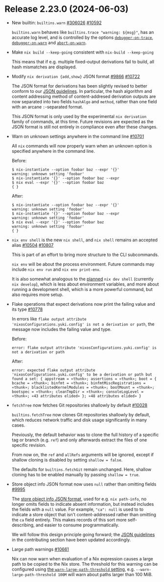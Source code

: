 # Release 2.23.0 (2024-06-03)

- New builtin: `builtins.warn` [#306026](https://github.com/NixOS/nix/issues/306026) [#10592](https://github.com/NixOS/nix/pull/10592)

  `builtins.warn` behaves like `builtins.trace "warning: ${msg}"`, has an accurate log level, and is controlled by the options
  [`debugger-on-trace`](@docroot@/command-ref/conf-file.md#conf-debugger-on-trace),
  [`debugger-on-warn`](@docroot@/command-ref/conf-file.md#conf-debugger-on-warn) and
  [`abort-on-warn`](@docroot@/command-ref/conf-file.md#conf-abort-on-warn).

- Make `nix build --keep-going` consistent with `nix-build --keep-going`

  This means that if e.g. multiple fixed-output derivations fail to
  build, all hash mismatches are displayed.

- Modify `nix derivation {add,show}` JSON format [#9866](https://github.com/NixOS/nix/issues/9866) [#10722](https://github.com/NixOS/nix/pull/10722)

  The JSON format for derivations has been slightly revised to better conform to our [JSON guidelines](@docroot@/contributing/cli-guideline#returning-future-proof-json).
  In particular, the hash algorithm and content addressing method of content-addresed derivation outputs are now separated into two fields `hashAlgo` and `method`,
  rather than one field with an arcane `:`-separated format.

  This JSON format is only used by the experimental `nix derivation` family of commands, at this time.
  Future revisions are expected as the JSON format is still not entirely in compliance even after these changes.

- Warn on unknown settings anywhere in the command line [#10701](https://github.com/NixOS/nix/pull/10701)

  All `nix` commands will now properly warn when an unknown option is specified anywhere in the command line.

  Before:

  ```console
  $ nix-instantiate --option foobar baz --expr '{}'
  warning: unknown setting 'foobar'
  $ nix-instantiate '{}' --option foobar baz --expr
  $ nix eval --expr '{}' --option foobar baz
  { }
  ```

  After:

  ```console
  $ nix-instantiate --option foobar baz --expr '{}'
  warning: unknown setting 'foobar'
  $ nix-instantiate '{}' --option foobar baz --expr
  warning: unknown setting 'foobar'
  $ nix eval --expr '{}' --option foobar baz
  warning: unknown setting 'foobar'
  { }
  ```

- `nix env shell` is the new `nix shell`, and `nix shell` remains an accepted alias [#10504](https://github.com/NixOS/nix/issues/10504) [#10807](https://github.com/NixOS/nix/pull/10807)

  This is part of an effort to bring more structure to the CLI subcommands.

  `nix env` will be about the process environment.
  Future commands may include `nix env run` and `nix env print-env`.

  It is also somewhat analogous to the [planned](https://github.com/NixOS/nix/issues/10504) `nix dev shell` (currently `nix develop`), which is less about environment variables, and more about running a development shell, which is a more powerful command, but also requires more setup.

- Flake operations that expect derivations now print the failing value and its type [#10778](https://github.com/NixOS/nix/pull/10778)

  In errors like `flake output attribute 'nixosConfigurations.yuki.config' is not a derivation or path`, the message now includes the failing value and type.

  Before:

  ```
  error: flake output attribute 'nixosConfigurations.yuki.config' is not a derivation or path
  ````

  After:

  ```
  error: expected flake output attribute 'nixosConfigurations.yuki.config' to be a derivation or path but found a set: { appstream = «thunk»; assertions = «thunk»; boot = { bcache = «thunk»; binfmt = «thunk»; binfmtMiscRegistrations = «thunk»; blacklistedKernelModules = «thunk»; bootMount = «thunk»; bootspec = «thunk»; cleanTmpDir = «thunk»; consoleLogLevel = «thunk»; «43 attributes elided» }; «48 attributes elided» }
  ```

- `fetchTree` now fetches Git repositories shallowly by default [#10028](https://github.com/NixOS/nix/pull/10028)

  `builtins.fetchTree` now clones Git repositories shallowly by default, which reduces network traffic and disk usage significantly in many cases.

  Previously, the default behavior was to clone the full history of a specific tag or branch (e.g. `ref`) and only afterwards extract the files of one specific revision.

  From now on, the `ref` and `allRefs` arguments will be ignored, except if shallow cloning is disabled by setting `shallow = false`.

  The defaults for `builtins.fetchGit` remain unchanged. Here, shallow cloning has to be enabled manually by passing `shallow = true`.

- Store object info JSON format now uses `null` rather than omitting fields [#9995](https://github.com/NixOS/nix/pull/9995)

  The [store object info JSON format](@docroot@/protocols/json/store-object-info.md), used for e.g. `nix path-info`, no longer omits fields to indicate absent information, but instead includes the fields with a `null` value.
  For example, `"ca": null` is used to to indicate a store object that isn't content-addressed rather than omitting the `ca` field entirely.
  This makes records of this sort more self-describing, and easier to consume programmatically.

  We will follow this design principle going forward;
  the [JSON guidelines](@docroot@/contributing/json-guideline.md) in the contributing section have been updated accordingly.

- Large path warnings [#10661](https://github.com/NixOS/nix/pull/10661)

  Nix can now warn when evaluation of a Nix expression causes a large
  path to be copied to the Nix store. The threshold for this warning can
  be configured using [the `warn-large-path-threshold`
  setting](@docroot@/command-ref/conf-file.md#warn-large-path-threshold),
  e.g. `--warn-large-path-threshold 100M` will warn about paths larger
  than 100 MiB.

